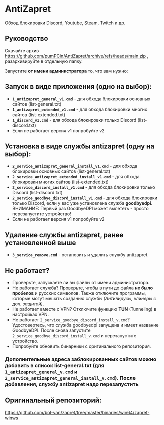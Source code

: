 # AntiZapret
Обход блокировки Discord, Youtube, Steam, Twitch и др.

## Руководство
Скачайте архив https://github.com/pumPCin/AntiZapret/archive/refs/heads/main.zip , разархивируйте в отдельную папку.

Запустите **от имени администратора** то, что вам нужно:

## Запуск в виде приложения (одно на выбор):
- **`1_antizapret_general_v1.cmd`** - для обхода блокировки основных сайтов (list-general.txt)
- **`1_antizapret_extended_v1.cmd`** - для обхода блокировки многих сайтов (list-extended.txt)
- **`1_discord_v1.cmd`** - для обхода блокировки только Discord (list-discord.txt)
- Если не работает версия v1 попробуйте v2

## Установка в виде службы antizapret (одну на выбор):
- **`2_service_antizapret_general_install_v1.cmd`** - для обхода блокировки основных сайтов (list-general.txt)
- **`2_service_antizapret_extended_install_v1.cmd`** - для обхода блокировки многих сайтов (list-extended.txt)
- **`2_service_discord_install_v1.cmd`** - для обхода блокировки только Discord (list-discord.txt)
- **`2_service_goodbye_discord_install_v1.cmd`** - для обхода блокировки только Discord, если у вас уже установлена служба **goodbyedpi**. ВНИМАНИЕ: Первый раз GoodbyeDPI может вылететь - просто перезапустите устройство!
- Если не работает версия v1 попробуйте v2

## Удаление службы antizapret, ранее установленной выше
- **`3_service_remove.cmd`** - остановить и удалить службу antizapret.

## Не работает?
- Проверьте, запускаете ли вы файлы от имени администратора.
- Не работает служба? Проверьте, чтобы в пути до файла **не было пробелов** и русских символов. Также отключите программы, которые могут мешать созданию службы *(Антивирусы, клинеры с доп. защитой)*.
- Не работает вместе с VPN? Отключите функцию **TUN** (Tunneling) в настройках VPN.
- Не работает `2_service_goodbye_discord_install_v.cmd`? Удостовертесь, что служба goodbyedpi запущена и имеет название GoodbyeDPI. После снова запустите `2_service_goodbye_discord_install_v.cmd` и перезапустите устройство.
- Попробуйте обновить бинарники с оригинального репозитория.

### Дополнительные адреса заблокированных сайтов можно добавить в список list-general.txt (для `1_antizapret_general_v.cmd` и `2_service_antizapret_general_install_v.cmd`). После добавления, службу antizapret надо перезапустить

## Оригинальный репозиторий:
https://github.com/bol-van/zapret/tree/master/binaries/win64/zapret-winws
